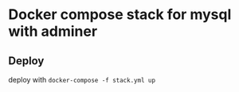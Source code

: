 # Docker compose stack for mysql with adminer

## Deploy
deploy with ``docker-compose -f stack.yml up``
